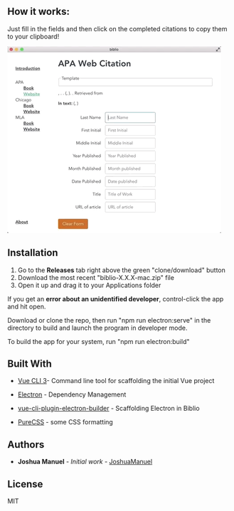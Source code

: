 ## How it works:

Just fill in the fields and then click on the completed citations to copy them to your clipboard!

![](readme/Biblio-Feb-03-2019.gif)

## Installation

1) Go to the **Releases** tab right above the green "clone/download" button
2) Download the most recent "biblio-X.X.X-mac.zip" file
2) Open it up and drag it to your Applications folder

If you get an **error about an unidentified developer**, control-click the app and hit open.

Download or clone the repo, then run "npm run electron:serve" in the directory to build and launch the program in developer mode.

To build the app for your system, run "npm run electron:build"

## Built With

* [Vue CLI 3](https://cli.vuejs.org/)- Command line tool for scaffolding the initial Vue project

* [Electron](https://electronjs.org/) - Dependency Management

* [vue-cli-plugin-electron-builder](https://github.com/nklayman/vue-cli-plugin-electron-builder) - Scaffolding Electron in Biblio

* [PureCSS](https://purecss.io/) - some CSS formatting

  

## Authors

* **Joshua Manuel** - *Initial work* - [JoshuaManuel](https://github.com/JoshuaManuel)

## License

MIT

